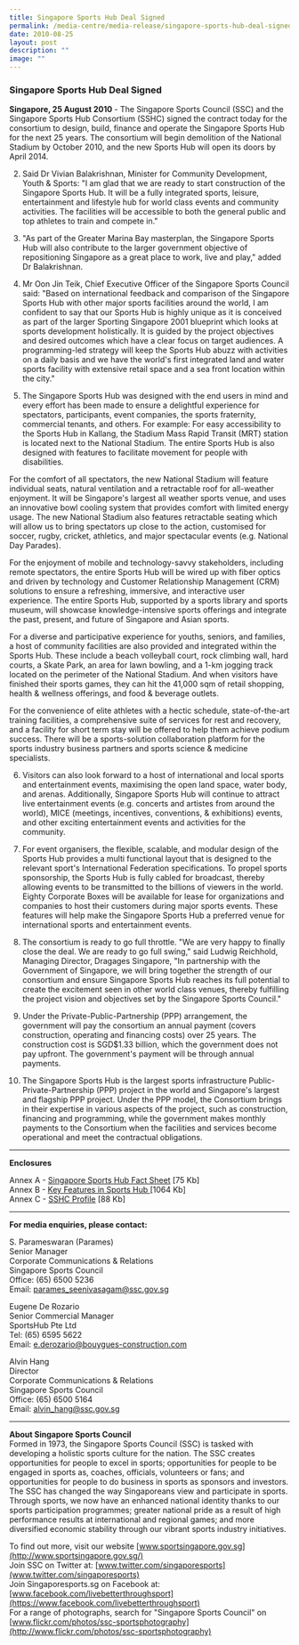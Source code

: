 ```yaml
---
title: Singapore Sports Hub Deal Signed
permalink: /media-centre/media-release/singapore-sports-hub-deal-signed/
date: 2010-08-25
layout: post
description: ""
image: ""
---
```

### **Singapore Sports Hub Deal Signed**

**Singapore, 25 August 2010** - The Singapore Sports Council (SSC) and the Singapore Sports Hub Consortium (SSHC) signed the contract today for the consortium to design, build, finance and operate the Singapore Sports Hub for the next 25 years. The consortium will begin demolition of the National Stadium by October 2010, and the new Sports Hub will open its doors by April 2014.

2. Said Dr Vivian Balakrishnan, Minister for Community Development, Youth & Sports: "I am glad that we are ready to start construction of the Singapore Sports Hub. It will be a fully integrated sports, leisure, entertainment and lifestyle hub for world class events and community activities. The facilities will be accessible to both the general public and top athletes to train and compete in."

3. "As part of the Greater Marina Bay masterplan, the Singapore Sports Hub will also contribute to the larger government objective of repositioning Singapore as a great place to work, live and play," added Dr Balakrishnan.

4. Mr Oon Jin Teik, Chief Executive Officer of the Singapore Sports Council said: "Based on international feedback and comparison of the Singapore Sports Hub with other major sports facilities around the world, I am confident to say that our Sports Hub is highly unique as it is conceived as part of the larger Sporting Singapore 2001 blueprint which looks at sports development holistically. It is guided by the project objectives and desired outcomes which have a clear focus on target audiences. A programming-led strategy will keep the Sports Hub abuzz with activities on a daily basis and we have the world's first integrated land and water sports facility with extensive retail space and a sea front location within the city."

5. The Singapore Sports Hub was designed with the end users in mind and every effort has been made to ensure a delightful experience for spectators, participants, event companies, the sports fraternity, commercial tenants, and others. For example:
For easy accessibility to the Sports Hub in Kallang, the Stadium Mass Rapid Transit (MRT) station is located next to the National Stadium. The entire Sports Hub is also designed with features to facilitate movement for people with disabilities.

For the comfort of all spectators, the new National Stadium will feature individual seats, natural ventilation and a retractable roof for all-weather enjoyment. It will be Singapore's largest all weather sports venue, and uses an innovative bowl cooling system that provides comfort with limited energy usage. The new National Stadium also features retractable seating which will allow us to bring spectators up close to the action, customised for soccer, rugby, cricket, athletics, and major spectacular events (e.g. National Day Parades).

For the enjoyment of mobile and technology-savvy stakeholders, including remote spectators, the entire Sports Hub will be wired up with fiber optics and driven by technology and Customer Relationship Management (CRM) solutions to ensure a refreshing, immersive, and interactive user experience. The entire Sports Hub, supported by a sports library and sports museum, will showcase knowledge-intensive sports offerings and integrate the past, present, and future of Singapore and Asian sports.

For a diverse and participative experience for youths, seniors, and families, a host of community facilities are also provided and integrated within the Sports Hub. These include a beach volleyball court, rock climbing wall, hard courts, a Skate Park, an area for lawn bowling, and a 1-km jogging track located on the perimeter of the National Stadium. And when visitors have finished their sports games, they can hit the 41,000 sqm of retail shopping, health & wellness offerings, and food & beverage outlets.

For the convenience of elite athletes with a hectic schedule, state-of-the-art training facilities, a comprehensive suite of services for rest and recovery, and a facility for short term stay will be offered to help them achieve podium success. There will be a sports-solution collaboration platform for the sports industry business partners and sports science & medicine specialists.

6. Visitors can also look forward to a host of international and local sports and entertainment events, maximising the open land space, water body, and arenas. Additionally, Singapore Sports Hub will continue to attract live entertainment events (e.g. concerts and artistes from around the world), MICE (meetings, incentives, conventions, & exhibitions) events, and other exciting entertainment events and activities for the community.

7. For event organisers, the flexible, scalable, and modular design of the Sports Hub provides a multi functional layout that is designed to the relevant sport's International Federation specifications. To propel sports sponsorship, the Sports Hub is fully cabled for broadcast, thereby allowing events to be transmitted to the billions of viewers in the world. Eighty Corporate Boxes will be available for lease for organizations and companies to host their customers during major sports events. These features will help make the Singapore Sports Hub a preferred venue for international sports and entertainment events.

8. The consortium is ready to go full throttle. "We are very happy to finally close the deal. We are ready to go full swing," said Ludwig Reichhold, Managing Director, Dragages Singapore, "In partnership with the Government of Singapore, we will bring together the strength of our consortium and ensure Singapore Sports Hub reaches its full potential to create the excitement seen in other world class venues, thereby fulfilling the project vision and objectives set by the Singapore Sports Council."

9. Under the Private-Public-Partnership (PPP) arrangement, the government will pay the consortium an annual payment (covers construction, operating and financing costs) over 25 years. The construction cost is SGD$1.33 billion, which the government does not pay upfront. The government's payment will be through annual payments.

10. The Singapore Sports Hub is the largest sports infrastructure Public-Private-Partnership (PPP) project in the world and Singapore's largest and flagship PPP project. Under the PPP model, the Consortium brings in their expertise in various aspects of the project, such as construction, financing and programming, while the government makes monthly payments to the Consortium when the facilities and services become operational and meet the contractual obligations.

---

**Enclosures**<br>

Annex A - [Singapore Sports Hub Fact Sheet](/files/Media%20Centre/Media%20Release/2010/Sept/Annex%20Apdf.pdf) [75 Kb]<br>
Annex B - [Key Features in Sports Hub ](/files/Media%20Centre/Media%20Release/2010/Sept/Annex%20Bpdf.pdf)[1064 Kb]<br>
Annex C - [SSHC Profile](/files/Media%20Centre/Media%20Release/2010/Sept/Annex%20Cpdf.pdf) [88 Kb]

---

**For media enquiries, please contact:**
<br>

S. Parameswaran (Parames)<br>
Senior Manager<br>
Corporate Communications & Relations<br>
Singapore Sports Council<br>
Office: (65) 6500 5236<br>
Email: [parames_seenivasagam@ssc.gov.sg](mailto:parames_seenivasagam@ssc.gov.sg)

Eugene De Rozario<br>
Senior Commercial Manager<br>
SportsHub Pte Ltd<br>
Tel: (65) 6595 5622<br>
Email: [e.derozario@bouygues-construction.com](mailto:e.derozario@bouygues-construction.com)

Alvin Hang<br>
Director<br>
Corporate Communications & Relations<br>
Singapore Sports Council<br>
Office: (65) 6500 5164<br>
Email: [alvin_hang@ssc.gov.sg](mailto:alvin_hang@ssc.gov.sg)

---

**About Singapore Sports Council**<br>
Formed in 1973, the Singapore Sports Council (SSC) is tasked with developing a holistic sports culture for the nation. The SSC creates opportunities for people to excel in sports; opportunities for people to be engaged in sports as, coaches, officials, volunteers or fans; and opportunities for people to do business in sports as sponsors and investors. The SSC has changed the way Singaporeans view and participate in sports. Through sports, we now have an enhanced national identity thanks to our sports participation programmes; greater national pride as a result of high performance results at international and regional games; and more diversified economic stability through our vibrant sports industry initiatives.

To find out more, visit our website [www.sportsingapore.gov.sg](http://www.sportsingapore.gov.sg/)
<br>
Join SSC on Twitter at: [www.twitter.com/singaporesports](www.twitter.com/singaporesports)
<br>
Join Singaporesports.sg on Facebook at: [www.facebook.com/livebetterthroughsport](https://www.facebook.com/livebetterthroughsport)
<br>
For a range of photographs, search for "Singapore Sports Council" on [www.flickr.com/photos/ssc-sportsphotography](http://www.flickr.com/photos/ssc-sportsphotography)